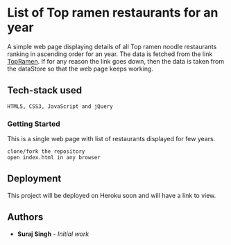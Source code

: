 # List of Top ramen restaurants for an year

A simple web page displaying details of all Top ramen noodle restaurants ranking in ascending order for an year. The data is fetched from the link [TopRamen](http://starlord.hackerearth.com/TopRamen). If for any reason the link goes down, then the data is taken from the dataStore so that the web page keeps working.

## Tech-stack used

```
HTML5, CSS3, JavaScript and jQuery
```

### Getting Started

This is a single web page with list of restaurants displayed for few years. 
```
clone/fork the repository
open index.html in any browser
```

## Deployment

This project will be deployed on Heroku soon and will have a link to view.

## Authors

* **Suraj Singh** - *Initial work*
